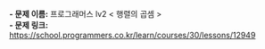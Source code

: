 **- 문제 이름:** 프로그래머스 lv2 < 행렬의 곱셈 >  
**- 문제 링크:** https://school.programmers.co.kr/learn/courses/30/lessons/12949
